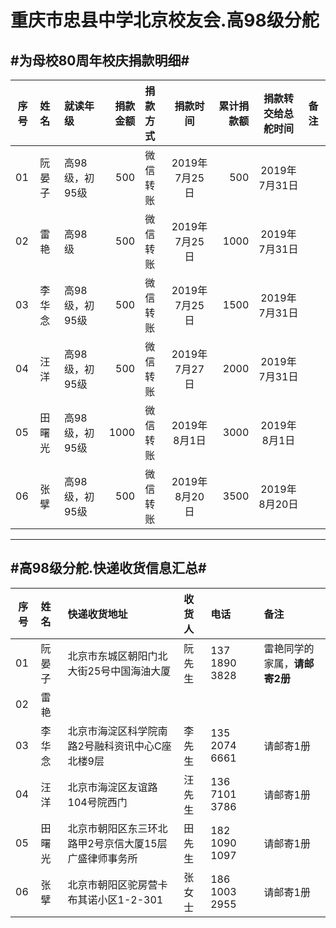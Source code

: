 # 重庆市忠县中学北京校友会.高98级分舵
## #为母校80周年校庆捐款明细#

|序号|姓名|就读年级|捐款金额|捐款方式|捐款时间|累计捐款额|捐款转交给总舵时间|备注|
|----|:---|:-------|-------:|:-------|:------:|---------:|:----------------:|:---|
|01  |阮晏子|高98级，初95级| 500|微信转账|2019年7月25日|500 |2019年7月31日||
|02  |雷艳  |高98级        | 500|微信转账|2019年7月25日|1000|2019年7月31日||
|03  |李华念|高98级，初95级| 500|微信转账|2019年7月25日|1500|2019年7月31日||
|04  |汪洋  |高98级，初95级| 500|微信转账|2019年7月27日|2000|2019年7月31日||
|05  |田曙光|高98级，初95级|1000|微信转账|2019年8月1日 |3000|2019年8月1日 ||
|06  |张擘  |高98级，初95级| 500|微信转账|2019年8月20日|3500|2019年8月20日||

---

## #高98级分舵.快递收货信息汇总#

|序号|姓名|快递收货地址|收货人|电话|备注|
|----|:---|:-----------|:-----|:---|:---|
|01  |阮晏子|北京市东城区朝阳门北大街25号中国海油大厦              |阮先生|137 1890 3828|雷艳同学的家属，**请邮寄2册**|
|02  |雷艳  |                                                      |      |             ||
|03  |李华念|北京市海淀区科学院南路2号融科资讯中心C座北楼9层       |李先生|135 2074 6661|请邮寄1册|
|04  |汪洋  |北京市海淀区友谊路104号院西门                         |汪先生|136 7101 3786|请邮寄1册|
|05  |田曙光|北京市朝阳区东三环北路甲2号京信大厦15层 广盛律师事务所|田先生|182 1090 1097|请邮寄1册|
|06  |张擘  |北京市朝阳区驼房营卡布其诺小区1-2-301                 |张女士|186 1003 2955|请邮寄1册|
